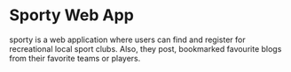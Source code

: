# Sporty Web App
sporty  is a web application where users can find and register for recreational local sport clubs. Also, they post, bookmarked favourite blogs from their favorite teams or players. 
